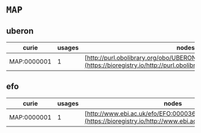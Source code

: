 # `MAP`
## uberon
| curie       |   usages | nodes                                                                                                                 |
|-------------|----------|-----------------------------------------------------------------------------------------------------------------------|
| MAP:0000001 |        1 | [http://purl.obolibrary.org/obo/UBERON:0001155](https://bioregistry.io/http://purl.obolibrary.org/obo/UBERON:0001155) |
## efo
| curie       |   usages | nodes                                                                                               |
|-------------|----------|-----------------------------------------------------------------------------------------------------|
| MAP:0000001 |        1 | [http://www.ebi.ac.uk/efo/EFO:0000361](https://bioregistry.io/http://www.ebi.ac.uk/efo/EFO:0000361) |
